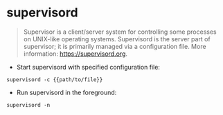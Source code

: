 # supervisord

> Supervisor is a client/server system for controlling some processes on UNIX-like operating systems.
> Supervisord is the server part of supervisor; it is primarily managed via a configuration file.
> More information: <https://supervisord.org>.

- Start supervisord with specified configuration file:

`supervisord -c {{path/to/file}}`

- Run supervisord in the foreground:

`supervisord -n`
